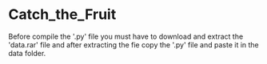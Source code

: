 # Catch_the_Fruit

Before compile the '.py' file you must have to download and extract the 'data.rar' file and after extracting the fie copy the '.py' file and paste it in the data folder.
